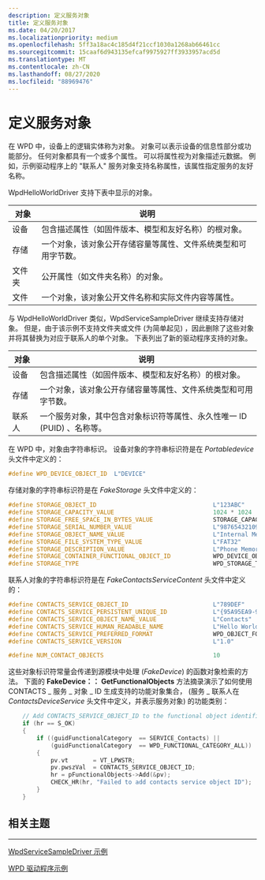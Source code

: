 ```yaml
---
description: 定义服务对象
title: 定义服务对象
ms.date: 04/20/2017
ms.localizationpriority: medium
ms.openlocfilehash: 5ff3a18ac4c185d4f21ccf1030a1268ab66461cc
ms.sourcegitcommit: 15caaf6d943135efcaf9975927ff3933957acd5d
ms.translationtype: MT
ms.contentlocale: zh-CN
ms.lasthandoff: 08/27/2020
ms.locfileid: "88969476"
---
```

# <a name="defining-the-service-objects"></a>定义服务对象


在 WPD 中，设备上的逻辑实体称为对象。 对象可以表示设备的信息性部分或功能部分。 任何对象都具有一个或多个属性。 可以将属性视为对象描述元数据。 例如，示例驱动程序上的 "联系人" 服务对象支持名称属性，该属性指定服务的友好名称。

WpdHelloWorldDriver 支持下表中显示的对象。

| 对象  | 说明                                                                                                       |
|---------|-------------------------------------------------------------------------------------------------------------------|
| 设备  | 包含描述属性（如固件版本、模型和友好名称）的根对象。 |
| 存储 | 一个对象，该对象公开存储容量等属性、文件系统类型和可用字节数。         |
| 文件夹  | 公开属性（如文件夹名称）的对象。                                                             |
| 文件    | 一个对象，该对象公开文件名称和实际文件内容等属性。                                      |

 

与 WpdHelloWorldDriver 类似，WpdServiceSampleDriver 继续支持存储对象。 但是，由于该示例不支持文件夹或文件 (为简单起见) ，因此删除了这些对象并将其替换为对应于联系人的单个对象。 下表列出了新的驱动程序支持的对象。

| 对象   | 说明                                                                                                            |
|----------|------------------------------------------------------------------------------------------------------------------------|
| 设备   | 包含描述属性（如固件版本、模型和友好名称）的根对象。      |
| 存储  | 一个对象，该对象公开存储容量等属性、文件系统类型和可用字节数。              |
| 联系人 | 一个服务对象，其中包含对象标识符等属性、永久性唯一 ID (PUID) 、名称等。 |

 

在 WPD 中，对象由字符串标识。 设备对象的字符串标识符是在 *Portabledevice* 头文件中定义的：

```cpp
#define WPD_DEVICE_OBJECT_ID  L"DEVICE"
```

存储对象的字符串标识符是在 *FakeStorage* 头文件中定义的：

```cpp
#define STORAGE_OBJECT_ID                                 L"123ABC"
#define STORAGE_CAPACITY_VALUE                            1024 * 1024
#define STORAGE_FREE_SPACE_IN_BYTES_VALUE                 STORAGE_CAPACITY_VALUE
#define STORAGE_SERIAL_NUMBER_VALUE                       L"98765432109876-54321098765432"
#define STORAGE_OBJECT_NAME_VALUE                         L"Internal Memory"
#define STORAGE_FILE_SYSTEM_TYPE_VALUE                    L"FAT32"
#define STORAGE_DESCRIPTION_VALUE                         L"Phone Memory Storage System"
#define STORAGE_CONTAINER_FUNCTIONAL_OBJECT_ID            WPD_DEVICE_OBJECT_ID
#define STORAGE_TYPE                                      WPD_STORAGE_TYPE_FIXED_ROM
```

联系人对象的字符串标识符是在 *FakeContactsServiceContent* 头文件中定义的：

```cpp
#define CONTACTS_SERVICE_OBJECT_ID                        L"789DEF"
#define CONTACTS_SERVICE_PERSISTENT_UNIQUE_ID             L"{95A95EA9-9904-430E-8FF6-70851F208478}"
#define CONTACTS_SERVICE_OBJECT_NAME_VALUE                L"Contacts"
#define CONTACTS_SERVICE_HUMAN_READABLE_NAME              L"Hello World Phone Contacts"
#define CONTACTS_SERVICE_PREFERRED_FORMAT                 WPD_OBJECT_FORMAT_ABSTRACT_CONTACT
#define CONTACTS_SERVICE_VERSION                          L"1.0"

#define NUM_CONTACT_OBJECTS                               10
```

这些对象标识符常量会传递到源模块中处理 (*FakeDevice*) 的函数对象检索的方法。 下面的 **FakeDevice：： GetFunctionalObjects** 方法摘录演示了如何使用 CONTACTS \_ 服务 \_ 对象 \_ ID 生成支持的功能对象集合， (服务 \_ 联系人在 *ContactsDeviceService* 头文件中定义，并表示服务对象) 的功能类别：

```cpp
    // Add CONTACTS_SERVICE_OBJECT_ID to the functional object identifiers collection
    if (hr == S_OK)
    {
        if ((guidFunctionalCategory  == SERVICE_Contacts) ||
            (guidFunctionalCategory  == WPD_FUNCTIONAL_CATEGORY_ALL))
        {
            pv.vt       = VT_LPWSTR;
            pv.pwszVal  = CONTACTS_SERVICE_OBJECT_ID;
            hr = pFunctionalObjects->Add(&pv);
            CHECK_HR(hr, "Failed to add contacts service object ID");
        }
    }
```

## <a name="span-idrelated_topicsspanrelated-topics"></a><span id="related_topics"></span>相关主题


****
[WpdServiceSampleDriver 示例](the-wpdservicesampledriver-sample.md)

[WPD 驱动程序示例](the-wpd-driver-samples.md)

 

 





